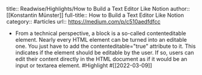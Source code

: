 title:: Readwise/Highlights/How to Build a Text Editor Like Notion
author:: [[Konstantin Münster]]
full-title:: How to Build a Text Editor Like Notion
category:: #articles
url:: https://medium.com/p/c510aedfdfcc
- From a technical perspective, a block is a so-called contenteditable element. Nearly every HTML element can be turned into an editable one. You just have to add the contenteditable="true" attribute to it. This indicates if the element should be editable by the user. If so, users can edit their content directly in the HTML document as if it would be an input or textarea element. #Highlight #[[2022-03-09]]